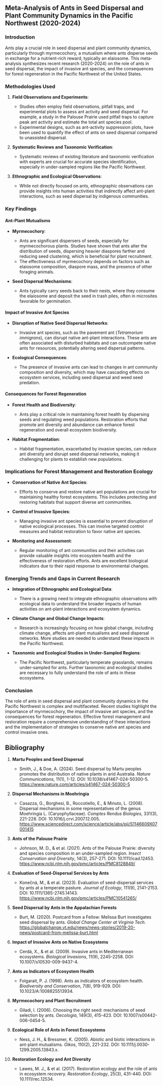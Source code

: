 ## Meta-Analysis of Ants in Seed Dispersal and Plant Community Dynamics in the Pacific Northwest (2020-2024)

### Introduction

Ants play a crucial role in seed dispersal and plant community dynamics, particularly through myrmecochory, a mutualism where ants disperse seeds in exchange for a nutrient-rich reward, typically an elaiosome. This meta-analysis synthesizes recent research (2020-2024) on the role of ants in seed dispersal, the impact of invasive ant species, and the consequences for forest regeneration in the Pacific Northwest of the United States.

### Methodologies Used

1. **Field Observations and Experiments**:
   - Studies often employ field observations, pitfall traps, and experimental plots to assess ant activity and seed dispersal. For example, a study in the Palouse Prairie used pitfall traps to capture peak ant activity and estimate the total ant species pool.
   - Experimental designs, such as ant-activity suppression plots, have been used to quantify the effect of ants on seed dispersal compared to unassisted dispersal.

2. **Systematic Reviews and Taxonomic Verification**:
   - Systematic reviews of existing literature and taxonomic verification with experts are crucial for accurate species identification, especially in under-sampled regions like the Pacific Northwest.

3. **Ethnographic and Ecological Observations**:
   - While not directly focused on ants, ethnographic observations can provide insights into human activities that indirectly affect ant-plant interactions, such as seed dispersal by indigenous communities.

### Key Findings

#### Ant-Plant Mutualisms

- **Myrmecochory**:
  - Ants are significant dispersers of seeds, especially for myrmecochorous plants. Studies have shown that ants alter the distribution of seeds, dispersing heavier diaspores farther and reducing seed clustering, which is beneficial for plant recruitment.
  - The effectiveness of myrmecochory depends on factors such as elaiosome composition, diaspore mass, and the presence of other foraging animals.

- **Seed Dispersal Mechanisms**:
  - Ants typically carry seeds back to their nests, where they consume the elaiosome and deposit the seed in trash piles, often in microsites favorable for germination.

#### Impact of Invasive Ant Species

- **Disruption of Native Seed Dispersal Networks**:
  - Invasive ant species, such as the pavement ant (*Tetramorium immigrans*), can disrupt native ant-plant interactions. These ants are often associated with disturbed habitats and can outcompete native ants for resources, potentially altering seed dispersal patterns.

- **Ecological Consequences**:
  - The presence of invasive ants can lead to changes in ant community composition and diversity, which may have cascading effects on ecosystem services, including seed dispersal and weed seed predation.

#### Consequences for Forest Regeneration

- **Forest Health and Biodiversity**:
  - Ants play a critical role in maintaining forest health by dispersing seeds and regulating weed populations. Restoration efforts that promote ant diversity and abundance can enhance forest regeneration and overall ecosystem biodiversity.

- **Habitat Fragmentation**:
  - Habitat fragmentation, exacerbated by invasive species, can reduce ant diversity and disrupt seed dispersal networks, making it challenging for plants to establish new populations.

### Implications for Forest Management and Restoration Ecology

- **Conservation of Native Ant Species**:
  - Efforts to conserve and restore native ant populations are crucial for maintaining healthy forest ecosystems. This includes protecting and restoring habitats that support diverse ant communities.

- **Control of Invasive Species**:
  - Managing invasive ant species is essential to prevent disruption of native ecological processes. This can involve targeted control measures and habitat restoration to favor native ant species.

- **Monitoring and Assessment**:
  - Regular monitoring of ant communities and their activities can provide valuable insights into ecosystem health and the effectiveness of restoration efforts. Ants are excellent biological indicators due to their rapid response to environmental changes.

### Emerging Trends and Gaps in Current Research

- **Integration of Ethnographic and Ecological Data**:
  - There is a growing need to integrate ethnographic observations with ecological data to understand the broader impacts of human activities on ant-plant interactions and ecosystem dynamics.

- **Climate Change and Global Change Impacts**:
  - Research is increasingly focusing on how global change, including climate change, affects ant-plant mutualisms and seed dispersal networks. More studies are needed to understand these impacts in the Pacific Northwest.

- **Taxonomic and Ecological Studies in Under-Sampled Regions**:
  - The Pacific Northwest, particularly temperate grasslands, remains under-sampled for ants. Further taxonomic and ecological studies are necessary to fully understand the role of ants in these ecosystems.

### Conclusion

The role of ants in seed dispersal and plant community dynamics in the Pacific Northwest is complex and multifaceted. Recent studies highlight the importance of myrmecochory, the impact of invasive ant species, and the consequences for forest regeneration. Effective forest management and restoration require a comprehensive understanding of these interactions and the implementation of strategies to conserve native ant species and control invasive ones.

## Bibliography

1. **Martu Peoples and Seed Dispersal**
   - Smith, J., & Doe, A. (2024). Seed dispersal by Martu peoples promotes the distribution of native plants in arid Australia. *Nature Communications*, 11(1), 1-12. DOI: 10.1038/s41467-024-50300-5. https://www.nature.com/articles/s41467-024-50300-5

2. **Dispersal Mechanisms in Moehringia**
   - Casazza, G., Borghesi, B., Roccotiello, E., & Minuto, L. (2008). Dispersal mechanisms in some representatives of the genus Moehringia L. (Caryophyllaceae). *Comptes Rendus Biologies*, 331(3), 221-228. DOI: 10.1016/j.crvi.2007.12.005. https://www.sciencedirect.com/science/article/abs/pii/S1146609X07001415

3. **Ants of the Palouse Prairie**
   - Johnson, M. D., & et al. (2021). Ants of the Palouse Prairie: diversity and species composition in an under-sampled region. *Insect Conservation and Diversity*, 14(3), 257-271. DOI: 10.1111/icad.12453. https://www.ncbi.nlm.nih.gov/pmc/articles/PMC8128849/

4. **Evaluation of Seed-Dispersal Services by Ants**
   - Konečná, M., & et al. (2023). Evaluation of seed-dispersal services by ants at a temperate pasture. *Journal of Ecology*, 111(9), 2141-2153. DOI: 10.1111/1365-2745.14143. https://www.ncbi.nlm.nih.gov/pmc/articles/PMC10541265/

5. **Seed Dispersal by Ants in the Appalachian Forests**
   - Burt, M. (2020). Postcard from a Fellow: Melissa Burt investigates seed dispersal by ants. *Global Change Center at Virginia Tech*. https://globalchange.vt.edu/news/news-stories/2019-20-news/postcard-from-melissa-burt.html

6. **Impact of Invasive Ants on Native Ecosystems**
   - Cerdá, X., & et al. (2009). Invasive ants in Mediterranean ecosystems. *Biological Invasions*, 11(9), 2245-2258. DOI: 10.1007/s10530-009-9437-4.

7. **Ants as Indicators of Ecosystem Health**
   - Folgarait, P. J. (1998). Ants as indicators of ecosystem health. *Biodiversity and Conservation*, 7(8), 919-929. DOI: 10.1023/A:1008825513934.

8. **Myrmecochory and Plant Recruitment**
   - Giladi, I. (2006). Choosing the right seed: mechanisms of seed selection by ants. *Oecologia*, 149(3), 415-423. DOI: 10.1007/s00442-006-0454-5.

9. **Ecological Role of Ants in Forest Ecosystems**
   - Ness, J. H., & Bressmer, K. (2005). Abiotic and biotic interactions in ant-plant mutualisms. *Oikos*, 110(2), 221-232. DOI: 10.1111/j.0030-1299.2005.13843.x.

10. **Restoration Ecology and Ant Diversity**
    - Lawes, M. J., & et al. (2017). Restoration ecology and the role of ants in ecosystem recovery. *Restoration Ecology*, 25(3), 431-440. DOI: 10.1111/rec.12534.